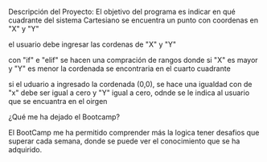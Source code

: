 Descripción del Proyecto:
El objetivo del programa es indicar en qué cuadrante del sistema Cartesiano se encuentra un punto con coordenas en "X" y "Y"

el usuario debe ingresar las cordenas de "X" y "Y"

con "if" e "elif" se hacen una compración de rangos donde si "X" es mayor y "Y" es menor la cordenada se encontraria en el cuarto cuadrante

si el uduario a ingresado la cordenada (0,0), se hace una igualdad con de "x" debe ser igual a cero y "Y" igual a cero, odnde se le indica al usuario que se encuantra en el oirgen



¿Qué me ha dejado el Bootcamp?

El BootCamp me ha permitido comprender más la logica tener desafios que superar cada semana, donde se puede ver el conocimiento que se ha adquirido.